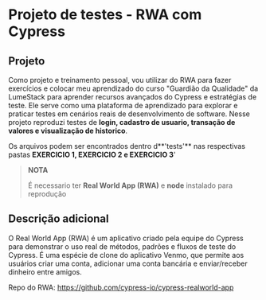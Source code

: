 # Projeto de testes - RWA com Cypress

## Projeto

Como projeto e treinamento pessoal, vou utilizar do RWA para fazer exercícios e colocar meu aprendizado do curso "Guardião da Qualidade" da LumeStack para aprender recursos avançados do Cypress e estratégias de teste. Ele serve como uma plataforma de aprendizado para explorar e praticar testes em cenários reais de desenvolvimento de software. Nesse projeto reproduzi testes de **login, cadastro de usuario, transação de valores e visualização de historico**.

Os arquivos podem ser encontrados dentro d**'tests'** nas respectivas pastas **EXERCICIO 1, EXERCICIO 2 e EXERCICIO 3**'

>**NOTA**
>
> É necessario ter **Real World App (RWA)** e **node** instalado para reprodução

## Descrição adicional

O Real World App (RWA) é um aplicativo criado pela equipe do Cypress para demonstrar o uso real de métodos, padrões e fluxos de teste do Cypress. É uma espécie de clone do aplicativo Venmo, que permite aos usuários criar uma conta, adicionar uma conta bancária e enviar/receber dinheiro entre amigos. 

Repo do RWA: https://github.com/cypress-io/cypress-realworld-app
